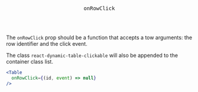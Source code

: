 <div align="center">
  <pre>onRowClick</pre>
</div>

<br />
<br />

The `onRowClick` prop should be a function that accepts a tow arguments: the row identifier and the click event.

The class `react-dynamic-table-clickable` will also be appended to the container class list.

```jsx
<Table
  onRowClick={(id, event) => null}
/>
```

